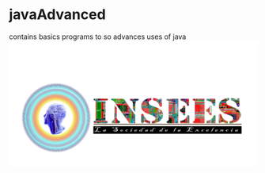  # javaAdvanced
contains basics programs to so advances uses of java
<img src="https://github.com/Techjpworld/javaAdvanced/blob/master/Capture.PNG" type="img/png"/>

